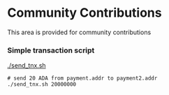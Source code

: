 # Community Contributions
This area is provided for community contributions


### Simple transaction script
[./send_tnx.sh](./send_tnx.sh)

```
# send 20 ADA from payment.addr to payment2.addr
./send_tnx.sh 20000000
```

